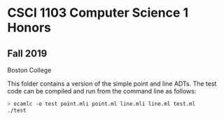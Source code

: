 #  CSCI 1103 Computer Science 1 Honors

## Fall 2019

Boston College

This folder contains a version of the simple point and line ADTs. The test code can be compiled and run from the command line as follows:

```bash
> ocamlc -o test point.mli point.ml line.mli line.ml test.ml
./test
```

